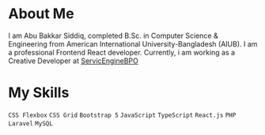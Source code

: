 # About Me
  I am Abu Bakkar Siddiq, completed B.Sc. in Computer Science & Engineering from American International University-Bangladesh (AIUB). I am a professional Frontend React developer. Currently, i am working as a Creative Developer at <a href="https://sebpo.com/" target="_blank">ServicEngineBPO</a>
# My Skills
`CSS Flexbox` `CSS Grid` `Bootstrap 5` `JavaScript` `TypeScript` `React.js` `PHP` `Laravel` `MySQL`
  
   

<!--
**ab-siddiq/ab-siddiq** is a ✨ _special_ ✨ repository because its `README.md` (this file) appears on your GitHub profile.

Here are some ideas to get you started:

- 🔭 I’m currently working on ...
- 🌱 I’m currently learning ...
- 👯 I’m looking to collaborate on ...
- 🤔 I’m looking for help with ...
- 💬 Ask me about ...
- 📫 How to reach me: ...
- 😄 Pronouns: ...
- ⚡ Fun fact: ...
-->
